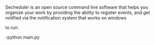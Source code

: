 Secheduler is an open source command line software that helps you organize your work by providing the ability to register events, and get notified via the notification system that works on windows


to run:

-python main.py
